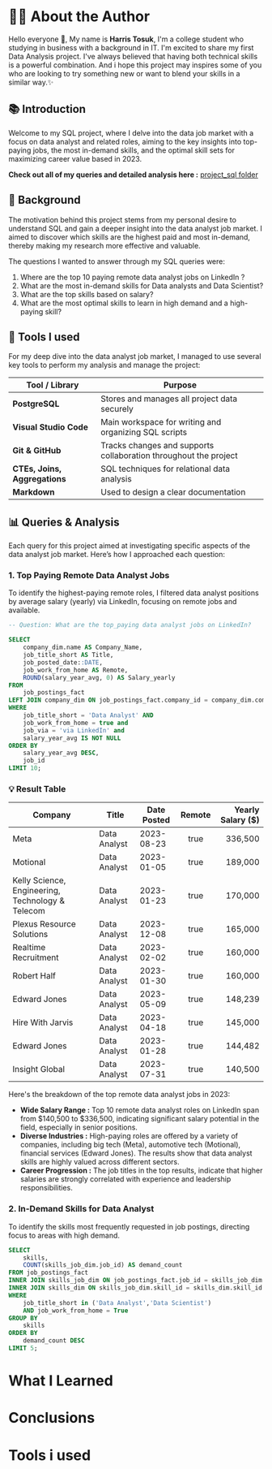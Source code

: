 # 👋🏻 About the Author
Hello everyone 👋, My name is **Harris Tosuk**, I'm a college student who studying in business with a background in IT. I'm excited to share my first Data Analysis project. I've always believed that having both technical skills is a powerful combination. And i hope this project may inspires some of you who are looking to try something new or want to blend your skills in a similar way.✨

## 📚 Introduction
Welcome to my SQL project, where I delve into the data job market with a focus on data analyst and related roles, aiming to the key insights into top-paying jobs, the most in-demand skills, and the optimal skill sets for maximizing career value based in 2023.

**Check out all of my queries and detailed analysis here :** [project_sql folder](/project_sql)
## 🧾 Background
The motivation behind this project stems from my personal desire to understand SQL and gain a deeper insight into the data analyst job market. I aimed to discover which skills are the highest paid and most in-demand, thereby making my research more effective and valuable.

The questions I wanted to answer through my SQL queries were:
1. Where are the top 10 paying remote data analyst jobs on LinkedIn ?
2. What are the most in-demand skills for Data analysts and Data Scientist?
3. What are the top skills based on salary?
4. What are the most optimal skills to learn in high demand and a high-paying skill?

## 🧰 Tools I used 
For my deep dive into the data analyst job market, I managed to use several key tools to perform my analysis and manage the project:

| Tool / Library  | Purpose |
| --------------- | -------- |
| **PostgreSQL**  | Stores and manages all project data securely |
| **Visual Studio Code** | Main workspace for writing and organizing SQL scripts |
| **Git & GitHub** | Tracks changes and supports collaboration throughout the project |
| **CTEs, Joins, Aggregations** | SQL techniques for relational data analysis |
| **Markdown** | Used to design a clear documentation |

## 📊 Queries & Analysis 
Each query for this project aimed at investigating specific aspects of the data analyst job market. Here’s how I approached each question:
### 1. Top Paying Remote Data Analyst Jobs
To identify the highest-paying remote roles, I filtered data analyst positions by average salary (yearly) via LinkedIn, focusing on remote jobs and available.


```sql
-- Question: What are the top_paying data analyst jobs on LinkedIn?

SELECT	
    company_dim.name AS Company_Name,
    job_title_short AS Title,
    job_posted_date::DATE,
    job_work_from_home AS Remote, 
    ROUND(salary_year_avg, 0) AS Salary_yearly
FROM
    job_postings_fact
LEFT JOIN company_dim ON job_postings_fact.company_id = company_dim.company_id
WHERE
    job_title_short = 'Data Analyst' AND 
    job_work_from_home = true and 
    job_via = 'via LinkedIn' and
    salary_year_avg IS NOT NULL
ORDER BY
    salary_year_avg DESC,
    job_id
LIMIT 10;
```

### 💡 Result Table
| Company | Title | Date Posted | Remote | Yearly Salary ($) |
| -------- | ------ | ------------ | :------: | ----------------: |
| Meta | Data Analyst | 2023-08-23 | true | 336,500 |
| Motional | Data Analyst | 2023-01-05 | true | 189,000 |
| Kelly Science, Engineering, Technology & Telecom | Data Analyst | 2023-01-23 | true | 170,000 |
| Plexus Resource Solutions | Data Analyst | 2023-12-08 | true | 165,000 |
| Realtime Recruitment | Data Analyst | 2023-02-02 | true | 160,000 |
| Robert Half | Data Analyst | 2023-01-30 | true | 160,000 |
| Edward Jones | Data Analyst | 2023-05-09 | true | 148,239 |
| Hire With Jarvis | Data Analyst | 2023-04-18 | true | 145,000 |
| Edward Jones | Data Analyst | 2023-01-28 | true | 144,482 |
| Insight Global | Data Analyst | 2023-07-31 | true | 140,500 |


Here's the breakdown of the top remote data analyst jobs in 2023:

- **Wide Salary Range :** Top 10 remote data analyst roles on LinkedIn span from $140,500 to $336,500, indicating significant salary potential in the field, especially in senior positions.
- **Diverse Industries :** High-paying roles are offered by a variety of companies, including big tech (Meta), automotive tech (Motional), financial services (Edward Jones). The results show that data analyst skills are highly valued across different sectors.
- **Career Progression :**  The job titles in the top results, indicate that higher salaries are strongly correlated with experience and leadership responsibilities.






































### 2. In-Demand Skills for Data Analyst 
To identify the skills most frequently requested in job postings, directing focus to areas with high demand.

``` sql 
SELECT 
    skills,
    COUNT(skills_job_dim.job_id) AS demand_count
FROM job_postings_fact
INNER JOIN skills_job_dim ON job_postings_fact.job_id = skills_job_dim.job_id
INNER JOIN skills_dim ON skills_job_dim.skill_id = skills_dim.skill_id
WHERE
    job_title_short in ('Data Analyst','Data Scientist')
    AND job_work_from_home = True 
GROUP BY
    skills
ORDER BY
    demand_count DESC
LIMIT 5;
```
# What I Learned
# Conclusions



# Tools i used 

